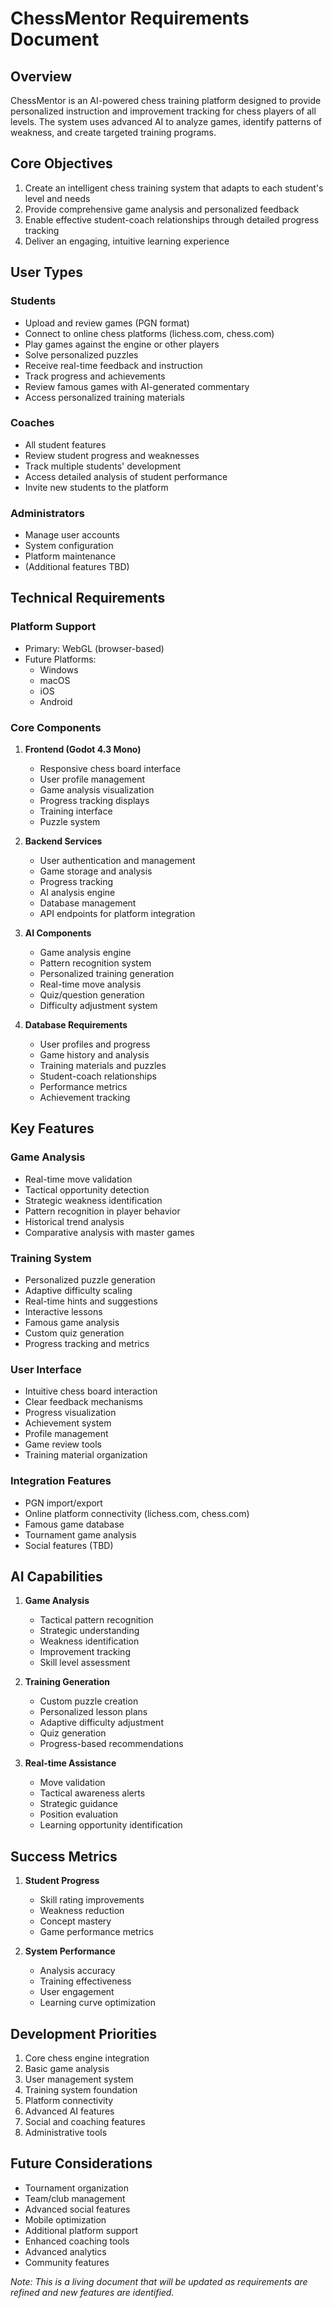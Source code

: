 # ChessMentor Requirements Document

## Overview
ChessMentor is an AI-powered chess training platform designed to provide personalized instruction and improvement tracking for chess players of all levels. The system uses advanced AI to analyze games, identify patterns of weakness, and create targeted training programs.

## Core Objectives
1. Create an intelligent chess training system that adapts to each student's level and needs
2. Provide comprehensive game analysis and personalized feedback
3. Enable effective student-coach relationships through detailed progress tracking
4. Deliver an engaging, intuitive learning experience

## User Types
### Students
- Upload and review games (PGN format)
- Connect to online chess platforms (lichess.com, chess.com)
- Play games against the engine or other players
- Solve personalized puzzles
- Receive real-time feedback and instruction
- Track progress and achievements
- Review famous games with AI-generated commentary
- Access personalized training materials

### Coaches
- All student features
- Review student progress and weaknesses
- Track multiple students' development
- Access detailed analysis of student performance
- Invite new students to the platform

### Administrators
- Manage user accounts
- System configuration
- Platform maintenance
- (Additional features TBD)

## Technical Requirements

### Platform Support
- Primary: WebGL (browser-based)
- Future Platforms:
  * Windows
  * macOS
  * iOS
  * Android

### Core Components
1. **Frontend (Godot 4.3 Mono)**
   - Responsive chess board interface
   - User profile management
   - Game analysis visualization
   - Progress tracking displays
   - Training interface
   - Puzzle system

2. **Backend Services**
   - User authentication and management
   - Game storage and analysis
   - Progress tracking
   - AI analysis engine
   - Database management
   - API endpoints for platform integration

3. **AI Components**
   - Game analysis engine
   - Pattern recognition system
   - Personalized training generation
   - Real-time move analysis
   - Quiz/question generation
   - Difficulty adjustment system

4. **Database Requirements**
   - User profiles and progress
   - Game history and analysis
   - Training materials and puzzles
   - Student-coach relationships
   - Performance metrics
   - Achievement tracking

## Key Features

### Game Analysis
- Real-time move validation
- Tactical opportunity detection
- Strategic weakness identification
- Pattern recognition in player behavior
- Historical trend analysis
- Comparative analysis with master games

### Training System
- Personalized puzzle generation
- Adaptive difficulty scaling
- Real-time hints and suggestions
- Interactive lessons
- Famous game analysis
- Custom quiz generation
- Progress tracking and metrics

### User Interface
- Intuitive chess board interaction
- Clear feedback mechanisms
- Progress visualization
- Achievement system
- Profile management
- Game review tools
- Training material organization

### Integration Features
- PGN import/export
- Online platform connectivity (lichess.com, chess.com)
- Famous game database
- Tournament game analysis
- Social features (TBD)

## AI Capabilities
1. **Game Analysis**
   - Tactical pattern recognition
   - Strategic understanding
   - Weakness identification
   - Improvement tracking
   - Skill level assessment

2. **Training Generation**
   - Custom puzzle creation
   - Personalized lesson plans
   - Adaptive difficulty adjustment
   - Quiz generation
   - Progress-based recommendations

3. **Real-time Assistance**
   - Move validation
   - Tactical awareness alerts
   - Strategic guidance
   - Position evaluation
   - Learning opportunity identification

## Success Metrics
1. **Student Progress**
   - Skill rating improvements
   - Weakness reduction
   - Concept mastery
   - Game performance metrics

2. **System Performance**
   - Analysis accuracy
   - Training effectiveness
   - User engagement
   - Learning curve optimization

## Development Priorities
1. Core chess engine integration
2. Basic game analysis
3. User management system
4. Training system foundation
5. Platform connectivity
6. Advanced AI features
7. Social and coaching features
8. Administrative tools

## Future Considerations
- Tournament organization
- Team/club management
- Advanced social features
- Mobile optimization
- Additional platform support
- Enhanced coaching tools
- Advanced analytics
- Community features

*Note: This is a living document that will be updated as requirements are refined and new features are identified.*
